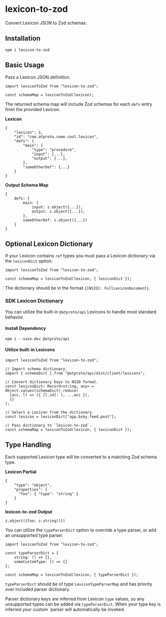# lexicon-to-zod

Convert Lexicon JSON to Zod schemas.

## Installation

`npm i lexicon-to-zod`

## Basic Usage

Pass a Lexicon JSON definition.

```
import lexiconToZod from "lexicon-to-zod";

const schemaMap = lexiconToZod(lexicon);

```

The returned schema map will include Zod schemas for each `defs` entry from the provided Lexicon.

**Lexicon**

```
{
    "lexicon": 1,
    "id": "com.atproto.some.cool.lexicon",
    "defs": {
        "main": {
            "type": "procedure",
            "input": {...},
            "output": {...},
        },
        "someOtherDef": {...}
    }
}
```

**Output Schema Map**

```
{
    defs: {
        main: {
            input: z.object({...}),
            output: z.object({...}),
        },
        someOtherDef: z.object({...})
    }
}
```

## Optional Lexicon Dictionary

If your Lexicon contains `ref` types you must pass a Lexicon dictionary via the `lexiconDict` option.

```
import lexiconToZod from "lexicon-to-zod";

const schemaMap = lexiconToZod(lexicon, { lexiconDict });

```

The dictionary should be in the format `{[NSID]: FullLexiconDocument}`.

### SDK Lexicon Dictionary

You can utilize the built-in `@atproto/api` Lexicons to handle most standard behavior.

#### Install Dependency
`npm i --save-dev @atproto/api`
#### Utilize built-in Lexicons

```
import lexiconToZod from "lexicon-to-zod";

// Import schema dictionary.
import { schemaDict } from "@atproto/api/dist/client/lexicons";

// Convert dictionary keys to NSID format.
const lexiconDict: Record<string, any> = Object.values(schemaDict).reduce(
  (acc, l) => ({ [l.id]: l, ...acc }),
  {}
);

// Select a Lexicon from the dictionary.
const lexicon = lexiconDict["app.bsky.feed.post"];

// Pass dictionary to `lexicon-to-zod`.
const schemaMap = lexiconToZod(lexicon, { lexiconDict });
```

## Type Handling

Each supported Lexicon type will be converted to a matching Zod schema type.

**Lexicon Partial**

```
{
    "type": "object",
    "properties": {
      "foo": { "type": "string" }
    }
}
```

**lexicon-to-zod Output**

```
z.object({foo: z.string()})
```

You can utilize the `typeParserDict` option to override a type parser, or add an unsupported type parser.

```
import lexiconToZod from "lexicon-to-zod";

const typeParserDict = {
    string: () => {},
    someCustomType: () => {}
};

const schemaMap = lexiconToZod(lexicon, { typeParserDict });
```

`typeParserDict` should be of type `LexiconTypeParserMap` and has priority over included parser dictionary.

Parser dictionary keys are inferred from Lexicon `type` values, so any unsupported types can be added via `typeParserDict`. When your type key is inferred your custom `parser will automatically be invoked.
